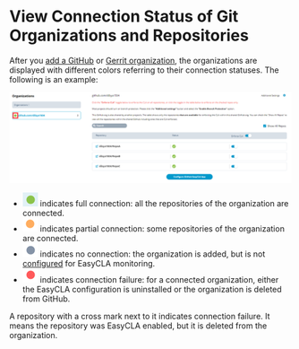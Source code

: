 # View Connection Status of Git Organizations and Repositories

After you [add a GitHub](./#add-github-organization) or [Gerrit organization](./#add-gerrit-organization), the organizations are displayed with different colors referring to their connection statuses. The following is an example:

![GitHub Organization Connection Status](../../../.gitbook/assets/github-organization-connection-status.png)

* ![](../../../.gitbook/assets/connected-green-color.png) indicates full connection: all the repositories of the organization are connected.
* ![](../../../.gitbook/assets/orange-partial-connection.png) indicates partial connection: some repositories of the organization are connected.
* ![](../../../.gitbook/assets/grey-no-connection.png) indicates no connection: the organization is added, but is not [configured](enforce-or-remove-cla.md#configure-github-repositories) for EasyCLA monitoring. 
* ![](../../../.gitbook/assets/red-connection-failure.png) indicates connection failure: for a connected organization, either the EasyCLA configuration is uninstalled or the organization is deleted from GitHub.

A repository with a cross mark next to it indicates connection failure. It means the repository was EasyCLA enabled, but it is deleted from the organization.

